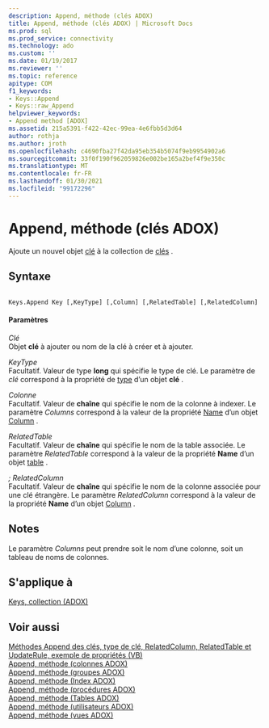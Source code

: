 ```yaml
---
description: Append, méthode (clés ADOX)
title: Append, méthode (clés ADOX) | Microsoft Docs
ms.prod: sql
ms.prod_service: connectivity
ms.technology: ado
ms.custom: ''
ms.date: 01/19/2017
ms.reviewer: ''
ms.topic: reference
apitype: COM
f1_keywords:
- Keys::Append
- Keys::raw_Append
helpviewer_keywords:
- Append method [ADOX]
ms.assetid: 215a5391-f422-42ec-99ea-4e6fbb5d3d64
author: rothja
ms.author: jroth
ms.openlocfilehash: c4690fba27f42da95eb354b5074f9eb9954902a6
ms.sourcegitcommit: 33f0f190f962059826e002be165a2bef4f9e350c
ms.translationtype: MT
ms.contentlocale: fr-FR
ms.lasthandoff: 01/30/2021
ms.locfileid: "99172296"
---
```

# <a name="append-method-adox-keys"></a>Append, méthode (clés ADOX)
Ajoute un nouvel objet [clé](./key-object-adox.md) à la collection de [clés](./keys-collection-adox.md) .  
  
## <a name="syntax"></a>Syntaxe  
  
```  
  
Keys.Append Key [,KeyType] [,Column] [,RelatedTable] [,RelatedColumn]  
```  
  
#### <a name="parameters"></a>Paramètres  
 *Clé*  
 Objet **clé** à ajouter ou nom de la clé à créer et à ajouter.  
  
 *KeyType*  
 Facultatif. Valeur de type **long** qui spécifie le type de clé. Le paramètre de *clé* correspond à la propriété de [type](./type-property-key-adox.md) d’un objet **clé** .  
  
 *Colonne*  
 Facultatif. Valeur de **chaîne** qui spécifie le nom de la colonne à indexer. Le paramètre *Columns* correspond à la valeur de la propriété [Name](./name-property-adox.md) d’un objet [Column](./column-object-adox.md) .  
  
 *RelatedTable*  
 Facultatif. Valeur de **chaîne** qui spécifie le nom de la table associée. Le paramètre *RelatedTable* correspond à la valeur de la propriété **Name** d’un objet [table](./table-object-adox.md) .  
  
 *; RelatedColumn*  
 Facultatif. Valeur de **chaîne** qui spécifie le nom de la colonne associée pour une clé étrangère. Le paramètre *RelatedColumn* correspond à la valeur de la propriété **Name** d’un objet [Column](./column-object-adox.md) .  
  
## <a name="remarks"></a>Notes  
 Le paramètre *Columns* peut prendre soit le nom d’une colonne, soit un tableau de noms de colonnes.  
  
## <a name="applies-to"></a>S'applique à  
 [Keys, collection (ADOX)](./keys-collection-adox.md)  
  
## <a name="see-also"></a>Voir aussi  
 [Méthodes Append des clés, type de clé, RelatedColumn, RelatedTable et UpdateRule, exemple de propriétés (VB)](./keys-append-method-key-type-relatedcolumn-relatedtable-example-vb.md)   
 [Append, méthode (colonnes ADOX)](./append-method-adox-columns.md)   
 [Append, méthode (groupes ADOX)](./append-method-adox-groups.md)   
 [Append, méthode (Index ADOX)](./append-method-adox-indexes.md)   
 [Append, méthode (procédures ADOX)](./append-method-adox-procedures.md)   
 [Append, méthode (Tables ADOX)](./append-method-adox-tables.md)   
 [Append, méthode (utilisateurs ADOX)](./append-method-adox-users.md)   
 [Append, méthode (vues ADOX)](./append-method-adox-views.md)